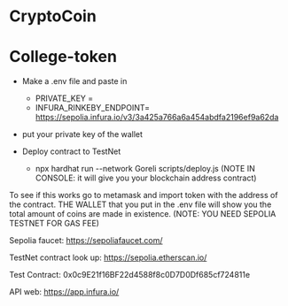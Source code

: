 # CryptoCoin

# College-token
 * Make a .env file and paste in
   * PRIVATE_KEY = 
   * INFURA_RINKEBY_ENDPOINT=  https://sepolia.infura.io/v3/3a425a766a6a454abdfa2196ef9a62da
   
  * put your private key of the wallet
  * Deploy contract to TestNet
    * npx hardhat run --network Goreli scripts/deploy.js
    (NOTE IN CONSOLE: it will give you your blockchain address contract)
    
  To see if this works go to metamask and import token with the address of the contract. THE WALLET that you put in the .env file
  will show you the total amount of coins are made in existence. (NOTE: YOU NEED SEPOLIA TESTNET FOR GAS FEE)

Sepolia faucet: https://sepoliafaucet.com/

TestNet contract look up: https://sepolia.etherscan.io/

Test Contract: 0x0c9E21f16BF22d4588f8c0D7D0Df685cf724811e

API web: https://app.infura.io/

